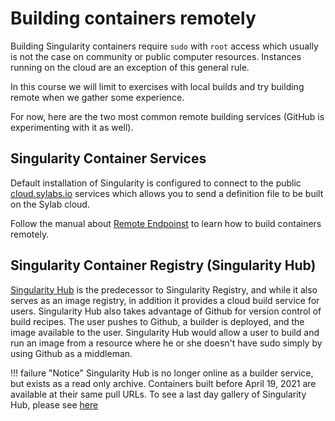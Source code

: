 # Building containers remotely

Building Singularity containers require `sudo` with `root` access which usually is not the case on community or public computer resources. Instances running on the cloud are an exception of this general rule.

In this course we will limit to exercises with local builds and try building remote when we gather some experience.

For now, here are the two most common remote building services (GitHub is experimenting with it as well).

## Singularity Container Services
Default installation of Singularity is configured to connect to the public [cloud.sylabs.io](https://cloud.sylabs.io/) services which allows you to send a definition file to be built on the Sylab cloud.

Follow the manual about [Remote Endpoinst](https://sylabs.io/guides/3.7/user-guide/endpoint.html) to learn how to build containers remotely.

## Singularity Container Registry (Singularity Hub)
[Singularity Hub](https://singularity-hub.org/) is the predecessor to Singularity Registry, and while it also serves as an image registry, in addition it provides a cloud build service for users. Singularity Hub also takes advantage of Github for version control of build recipes. The user pushes to Github, a builder is deployed, and the image available to the user. Singularity Hub would allow a user to build and run an image from a resource where he or she doesn't have sudo simply by using Github as a middleman.

!!! failure "Notice"
    Singularity Hub is no longer online as a builder service, but exists as a read only archive. Containers built before April 19, 2021 are available at their same pull URLs. To see a last day gallery of Singularity Hub, please see [here](https://singularityhub.github.io/singularityhub-docs/lastday/)
